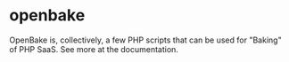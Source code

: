 # openbake
OpenBake is, collectively, a few PHP scripts that can be used for "Baking" of PHP SaaS.
See more at the documentation.
